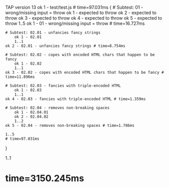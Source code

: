 TAP version 13
ok 1 - test/test.js # time=97.031ms {
    # Subtest: 01 - wrong/missing input = throw
        ok 1 - expected to throw
        ok 2 - expected to throw
        ok 3 - expected to throw
        ok 4 - expected to throw
        ok 5 - expected to throw
        1..5
    ok 1 - 01 - wrong/missing input = throw # time=16.727ms
    
    # Subtest: 02.01 - unfancies fancy strings
        ok 1 - 02.01
        1..1
    ok 2 - 02.01 - unfancies fancy strings # time=8.754ms
    
    # Subtest: 02.02 - copes with encoded HTML chars that happen to be fancy
        ok 1 - 02.02
        1..1
    ok 3 - 02.02 - copes with encoded HTML chars that happen to be fancy # time=11.896ms
    
    # Subtest: 02.03 - fancies with triple-encoded HTML
        ok 1 - 02.03
        1..1
    ok 4 - 02.03 - fancies with triple-encoded HTML # time=1.359ms
    
    # Subtest: 02.04 - removes non-breaking spaces
        ok 1 - 02.04.01
        ok 2 - 02.04.02
        1..2
    ok 5 - 02.04 - removes non-breaking spaces # time=1.786ms
    
    1..5
    # time=97.031ms
}

1..1
# time=3150.245ms
